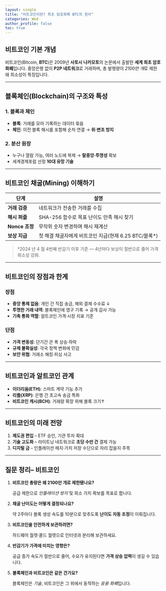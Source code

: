 ```yaml
---
layout: single
title: "비트코인이란? 최초 암호화폐 BTC의 원리"
categories: Wed
author_profile: false
toc: true
---
```


## 비트코인 기본 개념

비트코인(Bitcoin, **BTC**)은 2009년 **사토시 나카모토**의 논문에서 출발한 **세계 최초 암호화폐**입니다. 중앙은행 없이 **P2P 네트워크**로 거래하며, 총 발행량이 *2100만 개*로 제한돼 희소성이 특징입니다.

------

## 블록체인(Blockchain)의 구조와 특성

### 1. 블록과 체인

- **블록**: 거래를 모아 기록하는 데이터 묶음
- **체인**: 이전 블록 해시를 포함해 순차 연결 → **위·변조 방지**

### 2. 분산 원장

- 누구나 열람 가능, 여러 노드에 복제 → **탈중앙·투명성** 확보
- 세계경제포럼 선정 **10대 유망 기술**

------

## 비트코인 채굴(Mining) 이해하기

| 단계           | 설명                                                  |
| -------------- | ----------------------------------------------------- |
| **거래 검증**  | 네트워크가 전송한 거래를 수집                         |
| **해시 퍼즐**  | SHA-256 함수로 목표 난이도 만족 해시 찾기             |
| **Nonce 조정** | 무작위 숫자 변경하며 해시 재계산                      |
| **보상 지급**  | 첫 해결 채굴자에게 비트코인 지급(현재 6.25 BTC/블록*) |

> *2024 년 4 월 4번째 반감기 이후 기준 — 4년마다 보상이 절반으로 줄어 가격 희소성 강화.

------

## 비트코인의 장점과 한계

### 장점

- **중앙 통제 없음**: 개인 간 직접 송금, 해외 결제 수수료 ↓
- **투명한 거래 내역**: 블록체인에 영구 기록 → 공개 감사 가능
- **기축 통화 역할**: 알트코인 가격·시장 지표 기준

### 단점

- **가격 변동성**: 단기간 큰 폭 상승·하락
- **규제 불확실성**: 각국 정책 변화에 민감
- **보안 위협**: 거래소 해킹·피싱 사고

------

## 비트코인과 알트코인 관계

- **이더리움(ETH)**: 스마트 계약 기능 추가
- **리플(XRP)**: 은행 간 초고속 송금 특화
- **비트코인 캐시(BCH)**: 거래량 확장 위해 블록 크기↑

------

## 비트코인의 미래 전망

1. **제도권 편입** – ETF 승인, 기관 투자 확대
2. **기술 고도화** – 라이트닝 네트워크로 **초당 수만 건** 결제 가능
3. **디지털 금** – 인플레이션 헤지·가치 저장 수단으로 자리 잡을지 주목

------

## 질문 정리– 비트코인

1. **비트코인 총량은 왜 2100만 개로 제한됐나요?**

   공급 제한으로 *인플레이션 방지* 및 희소 가치 확보를 목표로 합니다.

2. **채굴 난이도는 어떻게 결정되나요?**

   약 2주마다 블록 생성 속도를 10분으로 맞추도록 **난이도 자동 조정**이 이뤄집니다.

3. **비트코인을 안전하게 보관하려면?**

   하드웨어 월렛·콜드 월렛으로 인터넷과 분리해 보관하세요.

4. **반감기가 가격에 미치는 영향은?**

   공급 증가 속도가 절반으로 줄어, 수요가 유지된다면 **가격 상승 압력**이 생길 수 있습니다.

5. **블록체인과 비트코인은 같은 건가요?**

   블록체인은 *기술*, 비트코인은 그 위에서 동작하는 *응용 화폐*입니다.
